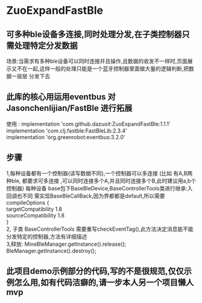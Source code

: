 # ZuoExpandFastBle
## 可多种ble设备多连接,同时处理分发,在子类控制器只需处理特定分发数据

场景:当需求有多种ble设备可以同时连接并且操作,且数据的收发不一样时,页面展示又不在一起,这样一般的处理只能是一个蓝牙控制器里面做大量的逻辑判断,把数据一层层
分发下去

## 此库的核心用运用eventbus 对Jasonchenlijian/FastBle 进行拓展  

 使用 : implementation 'com.github.dazuoit:ZuoExpandFastBle:1.1.1'  
 	implementation 'com.clj.fastble:FastBleLib:2.3.4'  
        implementation 'org.greenrobot:eventbus:3.2.0'  

## 步骤
1,每种设备都有一个控制器(读写数据不同),一个控制器可以多连接 (比如 有A,B两种ble, 都要求可多连接 ,可以同时连接多个A,并且同时连接多个B,此时建议用a,b个控制器)
  每种设备 base包下BaseBleDevice,BaseControllerTools类进行继承:入回调也不同 需实现BaseBleCallBack,因为界都都是default,所以需要  
  compileOptions {  
        targetCompatibility 1.8  
        sourceCompatibility 1.8  
    }  
 2, 子类 BaseControllerTools 需要重写checkEventTag(),此方法决定消息能不能分发特定的控制器,方法有详细描述  
 3,释放: MineBleManager.getInstance().release(); BleManager.getInstance().destroy();  
 
 ## 此项目demo示例部分的代码,写的不是很规范,仅仅示例怎么用,如有代码洁癖的,请一步本人另一个项目懒人mvp




	
